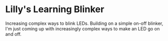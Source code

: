 Lilly's Learning Blinker
====================

Increasing complex ways to blink LEDs. Building on a simple on-off blinker, I'm just coming up with increasingly complex ways to make an LED go on and off.  
